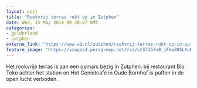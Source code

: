 ```yaml
---
layout: post
title: "Rookvrij terras rukt op in Zutphen"
date: Wed, 15 May 2019 09:30:07 GMT
categories: 
- gelderland 
- zutphen 
externe_link: "https://www.ad.nl/zutphen/rookvrij-terras-rukt-op-in-zutphen~a5e63940/"
feature_image: "https://images4.persgroep.net/rcs/LCS7357n8_iFkwZHSLXuRXmc2m8/diocontent/148351108/_fitwidth/400/?appId=21791a8992982cd8da851550a453bd7f&quality=0.7"
---
```


Het rookvrije terras is aan een opmars bezig in Zutphen: bij restaurant Bio Toko achter het station en Het Genietcafé in Oude Bornhof is paffen in de open lucht verboden.
